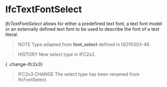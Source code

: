 # IfcTextFontSelect

_IfcTextFontSelect_ allows for either a predefined text font, a text font model or an externally defined text font to be used to describe the font of a text literal.

> NOTE  Type adapted from **font_select** defined in ISO10303-46.

> HISTORY  New select type in IFC2x2.

{ .change-ifc2x3}
> IFC2x3 CHANGE  The select type has been renamed from IfcFontSelect.
